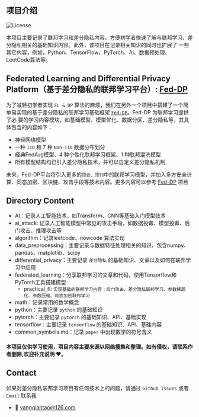 ## 项目介绍
![License](https://img.shields.io/badge/License-MIT-blue.svg)

本项目主要记录了联邦学习和差分隐私内容，方便初学者快速了解与联邦学习、差分隐私相关的基础知识内容。此外，该项目在记录相关知识的同时也扩展了
一些其它内容，例如，Python、TensorFlow、PyTorch、AI、数据预处理、LeetCode算法等。

## Federated Learning and Differential Privacy Platform（基于差分隐私的联邦学习平台）: [Fed-DP](https://github.com/NigeloYang/Fed-DP)
为了减轻初学者实现 `FL & DP` 算法的麻烦，我们在另外一个项目中搭建了一个简单易实现的基于差分隐私的联邦学习基础框架 [`Fed-DP`](https://github.com/NigeloYang/Fed-DP)。Fed-DP 为联邦学习提供了必
要的学习内容模块，如基础模型、模型优化、数据分区、差分隐私等，其具体包含的内容如下：

- 神经网络模型
- 一种 `IID` 和 7 种 `Non-IID` 数据分布划分
- 经典FedAvg模型、4 种个性化联邦学习框架、1 种联邦混洗模型
- 所有模型结构均已引入差分隐私技术，并可以自定义差分隐私机制

未来，Fed-DP平台将引入更多的`顶会、顶刊`中的联邦学习模型，并加入多方安全计算、同态加密、区块链、攻击手段等技术内容。更多内容可以参考 [Fed-DP](https://github.com/NigeloYang/Fed-DP) 项目

## Directory Content
- AI：记录人工智能技术，如Transform、CNN等基础入门模型技术
- ai_attack: 记录人工智能模型中常见的攻击手段，如数据投毒、模型投毒、后门攻击、推理攻击等
- algorithm：记录leetcode、nowcode 算法实现 
- data_preprocessing：主要记录与数据特征处理相关的知识，包含numpy、pandas、matplotlib、scipy 
- differential_privacy：主要记录 `差分隐私` 的基础知识、文章以及如何在联邦学习中应用 
- federated_learning：分享联邦学习的文章和代码，使用Tensorflow和PyTorch工具搭建模型
  - practical_fl: `实现基础的联邦学习内容：后门攻击、差分隐私联邦学习、参数稀疏化、参数压缩、同态加密联邦学习`
- math：记录常用的数学概念
- python：主要记录 `python` 的基础知识
- pytorch：主要记录 `pytorch` 的基础知识、API、基础实现 
- tensorflow：主要记录 `tensorflow` 的基础知识、API、基础内容
- common_symbols.md：记录 `paper` 中出现数学的符号含义

#### 本项目仅供学习使用，项目内容主要来源以网络搜集和整理。如有侵权，请联系作者删除,欢迎补充说明 ❤️。

## Contact
如果对差分隐私联邦学习项目有任何技术上的问题，请通过 `Github issues` 或者 `Email` 联系我

- 📧 yangqiantao@126.com




